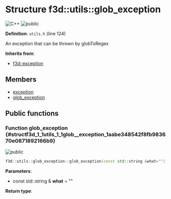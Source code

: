 # Structure f3d::utils::glob\_exception

![][C++]
![][public]

**Definition**: `utils.h` (line 124)



An exception that can be thrown by globToRegex

**Inherits from**:

* [f3d::exception](structf3d_1_1exception.md)

## Members

* [exception](structf3d_1_1exception.md#structf3d_1_1exception_1aef4c85042406694200c7f8793785692d)
* [glob\_exception](structf3d_1_1utils_1_1glob__exception.md#structf3d_1_1utils_1_1glob__exception_1aabe348542f8fb983670e0871892166b9)

## Public functions

### Function glob\_exception {#structf3d_1_1utils_1_1glob__exception_1aabe348542f8fb983670e0871892166b9}

![][public]


```cpp
f3d::utils::glob_exception::glob_exception(const std::string &what="")
```








**Parameters**:

* const std::string & **what** = "" 

**Return type**: 



[public]: https://img.shields.io/badge/-public-brightgreen (public)
[C++]: https://img.shields.io/badge/language-C%2B%2B-blue (C++)
[const]: https://img.shields.io/badge/-const-lightblue (const)
[protected]: https://img.shields.io/badge/-protected-yellow (protected)
[static]: https://img.shields.io/badge/-static-lightgrey (static)
[private]: https://img.shields.io/badge/-private-red (private)